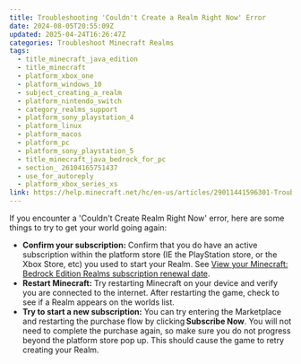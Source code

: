 ```yaml
---
title: Troubleshooting 'Couldn't Create a Realm Right Now' Error
date: 2024-08-05T20:55:09Z
updated: 2025-04-24T16:26:47Z
categories: Troubleshoot Minecraft Realms
tags:
  - title_minecraft_java_edition
  - title_minecraft
  - platform_xbox_one
  - platform_windows_10
  - subject_creating_a_realm
  - platform_nintendo_switch
  - category_realms_support
  - platform_sony_playstation_4
  - platform_linux
  - platform_macos
  - platform_pc
  - platform_sony_playstation_5
  - title_minecraft_java_bedrock_for_pc
  - section_ 26104165751437
  - use_for_autoreply
  - platform_xbox_series_xs
link: https://help.minecraft.net/hc/en-us/articles/29011441596301-Troubleshooting-Couldn-t-Create-a-Realm-Right-Now-Error
---
```


If you encounter a 'Couldn't Create Realm Right Now' error, here are some things to try to get your world going again:

- **Confirm your subscription:** Confirm that you do have an active subscription within the platform store (IE the PlayStation store, or the Xbox Store, etc) you used to start your Realm. See [View your Minecraft: Bedrock Edition Realms subscription renewal date](../Manage-Realms-Subscriptions/View-a-Minecraft-Bedrock-Edition-Realms-Subscription-Renewal-Date.md).
- **Restart Minecraft:** Try restarting Minecraft on your device and verify you are connected to the internet. After restarting the game, check to see if a Realm appears on the worlds list. 
- **Try to start a new subscription:** You can try entering the Marketplace and restarting the purchase flow by clicking **Subscribe Now**. You will not need to complete the purchase again, so make sure you do not progress beyond the platform store pop up. This should cause the game to retry creating your Realm.
